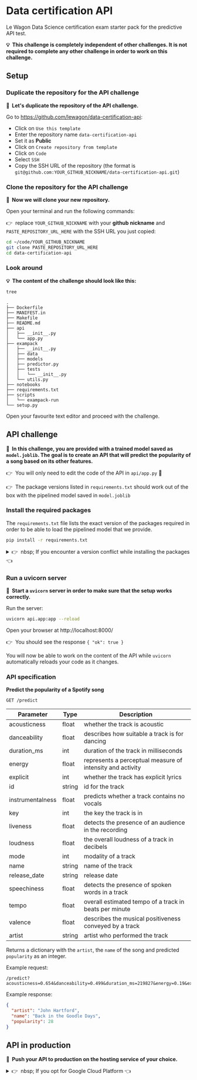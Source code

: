
# Data certification API

Le Wagon Data Science certification exam starter pack for the predictive API test.

**💡&nbsp;&nbsp;This challenge is completely independent of other challenges. It is not required to complete any other challenge in order to work on this challenge.**

## Setup

### Duplicate the repository for the API challenge

**📝&nbsp;&nbsp;Let's duplicate the repository of the API challenge.**

Go to https://github.com/lewagon/data-certification-api:
- Click on `Use this template`
- Enter the repository name `data-certification-api`
- Set it as **Public**
- Click on `Create repository from template`
- Click on `Code`
- Select `SSH`
- Copy the SSH URL of the repository (the format is `git@github.com:YOUR_GITHUB_NICKNAME/data-certification-api.git`)

### Clone the repository for the API challenge

**📝&nbsp;&nbsp;Now we will clone your new repository.**

Open your terminal and run the following commands:

👉&nbsp;&nbsp;replace `YOUR_GITHUB_NICKNAME` with your **github nickname** and `PASTE_REPOSITORY_URL_HERE` with the SSH URL you just copied:

``` bash
cd ~/code/YOUR_GITHUB_NICKNAME
git clone PASTE_REPOSITORY_URL_HERE
cd data-certification-api
```

### Look around

**💡&nbsp;&nbsp;The content of the challenge should look like this:**

``` bash
tree
```

```
.
├── Dockerfile
├── MANIFEST.in
├── Makefile
├── README.md
├── api
│   ├── __init__.py
│   └── app.py
├── exampack
│   ├── __init__.py
│   ├── data
│   ├── models
│   ├── predictor.py
│   ├── tests
│   │   └── __init__.py
│   └── utils.py
├── notebooks
├── requirements.txt
├── scripts
│   └── exampack-run
└── setup.py
```

Open your favourite text editor and proceed with the challenge.

## API challenge

**📝&nbsp;&nbsp;In this challenge, you are provided with a trained model saved as `model.joblib`. The goal is to create an API that will predict the popularity of a song based on its other features.**

👉&nbsp;&nbsp;You will only need to edit the code of the API in `api/app.py` 🚨

👉&nbsp;&nbsp;The package versions listed in `requirements.txt` should work out of the box with the pipelined model saved in `model.joblib`

### Install the required packages

The `requirements.txt` file lists the exact version of the packages required in order to be able to load the pipelined model that we provide.

``` bash
pip install -r requirements.txt
```

<details>
  <summary>👉&nbsp;&nbsp;nbsp;&nbsp;If you encounter a version conflict while installing the packages 👈</summary>

  &nbsp;


In this case you will need to create a new virtual environment in order to be able to load the pipeline.

👉&nbsp;&nbsp;Only execute this commands if you encounter an issue while installing the packages 🚨

``` bash
pyenv install 3.8.6
pyenv virtualenv 3.8.6 certif
pyenv local certif
pip install -r requirements.txt
```

</details>

### Run a uvicorn server

**📝&nbsp;&nbsp;Start a `uvicorn` server in order to make sure that the setup works correctly.**

Run the server:

```bash
uvicorn api.app:app --reload
```

Open your browser at http://localhost:8000/

👉&nbsp;&nbsp;You should see the response `{ "ok": true }`

You will now be able to work on the content of the API while `uvicorn` automatically reloads your code as it changes.

### API specification

**Predict the popularity of a Spotify song**

`GET /predict`

| Parameter | Type | Description |
|---|---|---|
| acousticness | float | whether the track is acoustic |
| danceability | float | describes how suitable a track is for dancing |
| duration_ms | int | duration of the track in milliseconds |
| energy | float | represents a perceptual measure of intensity and activity |
| explicit | int | whether the track has explicit lyrics |
| id | string | id for the track |
| instrumentalness | float | predicts whether a track contains no vocals |
| key | int | the key the track is in |
| liveness | float | detects the presence of an audience in the recording |
| loudness | float | the overall loudness of a track in decibels |
| mode | int | modality of a track |
| name | string | name of the track |
| release_date | string | release date |
| speechiness | float | detects the presence of spoken words in a track |
| tempo | float | overall estimated tempo of a track in beats per minute |
| valence | float | describes the musical positiveness conveyed by a track |
| artist | string | artist who performed the track |

Returns a dictionary with the `artist`, the `name` of the song and predicted `popularity` as an integer.

Example request:

```
/predict?acousticness=0.654&danceability=0.499&duration_ms=219827&energy=0.19&explicit=0&id=0B6BeEUd6UwFlbsHMQKjob&instrumentalness=0.00409&key=7&liveness=0.0898&loudness=-16.435&mode=1&name=Back%20in%20the%20Goodle%20Days&release_date=1971&speechiness=0.0454&tempo=149.46&valence=0.43&artist=John%20Hartford
```

Example response:

``` json
{
  "artist": "John Hartford",
  "name": "Back in the Goodle Days",
  "popularity": 28
}
```

## API in production

**📝&nbsp;&nbsp;Push your API to production on the hosting service of your choice.**

<details>
  <summary>👉&nbsp;&nbsp;nbsp;&nbsp;If you opt for Google Cloud Platform 👈</summary>

  &nbsp;


Once you have changed your `GCP_PROJECT_ID` in the `Makefile`, run the following commands to build and deploy your containerized API to Container Registry and finally Cloud Run.

</details>
